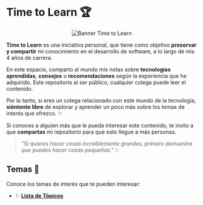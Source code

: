 # **Time to Learn** 🏆

<div align="center">
    <img src="https://res.cloudinary.com/daniel-dev23/image/upload/v1689536911/banner-time-to-learn_nfqznn.png" alt="Banner Time to Learn" />
</div>

**Time to Learn** es una iniciativa personal, que tiene como objetivo **preservar y compartir** mi conocimiento en el desarrollo de software, a lo largo de mis 4 años de carrera.

En este espacio, comparto al mundo mis notas sobre **tecnologías aprendidas**, **consejos** o **recomendaciones** según la experiencia que he adquirido. Este repositorio al ser público, cualquier colega puede leer el contenido.

Por lo tanto, si eres un colega relacionado con este mundo de la tecnología, **siéntente libre** de explorar y aprender un poco más sobre los temas de interés que ofrezco. ✨ 

Si conoces a alguien más que le pueda interesar este contenido, te invito a que **compartas** mi repositorio para que esto llegue a más personas.

> *"Si quieres hacer cosas increíblemente grandes, primero demuestra que puedes hacer cosas pequeñas."* ✨ 

## **Temas** 🚀

Conoce los temas de interés que te pueden interesar:

- ✨ **[Lista de Tópicos](./topics/index.md)**
